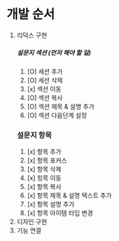 # 개발 순서

1. 리덕스 구현
   ##### 설문지 섹션 (먼저 해야 할 일)
   1. [O] 세션 추가
   2. [O] 세션 삭제
   3. [x] 섹션 이동
   4. [O] 섹션 복사
   5. [O] 섹션 제목 & 설명 추가
   6. [O] 섹션 다음단계 설정
   ### 설문지 항목
   1. [x] 항목 추가
   2. [x] 항목 포커스
   3. [x] 항목 삭제
   4. [x] 힝목 이동
   5. [x] 항목 복사
   6. [x] 항목 제목 & 설명 텍스트 추가
   7. [x] 항목 설명 추가
   8. [x] 항목 아이템 타입 변경
2. 디자인 구현
3. 기능 연결
